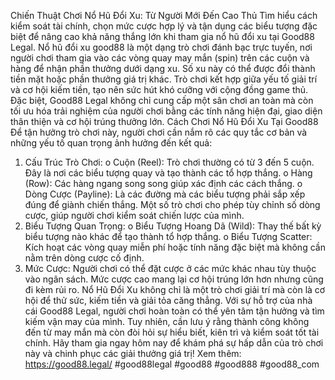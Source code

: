 Chiến Thuật Chơi Nổ Hũ Đổi Xu: Từ Người Mới Đến Cao Thủ
Tìm hiểu cách kiểm soát tài chính, chọn mức cược hợp lý và tận dụng các biểu tượng đặc biệt để nâng cao khả năng thắng lớn khi tham gia nổ hũ đổi xu tại Good88 Legal.
Nổ hũ đổi xu good88 là một dạng trò chơi đánh bạc trực tuyến, nơi người chơi tham gia vào các vòng quay may mắn (spin) trên các cuộn và hàng để nhận phần thưởng dưới dạng xu. Số xu này có thể được đổi thành tiền mặt hoặc phần thưởng giá trị khác. Trò chơi kết hợp giữa yếu tố giải trí và cơ hội kiếm tiền, tạo nên sức hút khó cưỡng với cộng đồng game thủ.
Đặc biệt, Good88 Legal không chỉ cung cấp một sân chơi an toàn mà còn tối ưu hóa trải nghiệm của người chơi bằng các tính năng hiện đại, giao diện thân thiện và cơ hội trúng thưởng lớn.
Cách Chơi Nổ Hũ Đổi Xu Tại Good88
Để tận hưởng trò chơi này, người chơi cần nắm rõ các quy tắc cơ bản và những yếu tố quan trọng ảnh hưởng đến kết quả:
1.	Cấu Trúc Trò Chơi:
o	Cuộn (Reel): Trò chơi thường có từ 3 đến 5 cuộn. Đây là nơi các biểu tượng quay và tạo thành các tổ hợp thắng.
o	Hàng (Row): Các hàng ngang song song giúp xác định các cách thắng.
o	Dòng Cược (Payline): Là các đường mà các biểu tượng phải sắp xếp đúng để giành chiến thắng. Một số trò chơi cho phép tùy chỉnh số dòng cược, giúp người chơi kiểm soát chiến lược của mình.
2.	Biểu Tượng Quan Trọng:
o	Biểu Tượng Hoang Dã (Wild): Thay thế bất kỳ biểu tượng nào khác để tạo thành tổ hợp thắng.
o	Biểu Tượng Scatter: Kích hoạt các vòng quay miễn phí hoặc tính năng đặc biệt mà không cần nằm trên dòng cược cố định.
3.	Mức Cược: Người chơi có thể đặt cược ở các mức khác nhau tùy thuộc vào ngân sách. Mức cược cao mang lại cơ hội trúng lớn hơn nhưng cũng đi kèm rủi ro.
Nổ Hũ Đổi Xu không chỉ là một trò chơi giải trí mà còn là cơ hội để thử sức, kiếm tiền và giải tỏa căng thẳng. Với sự hỗ trợ của nhà cái Good88 Legal, người chơi hoàn toàn có thể yên tâm tận hưởng và tìm kiếm vận may của mình. Tuy nhiên, cần lưu ý rằng thành công không đến từ may mắn mà còn đòi hỏi sự hiểu biết, kiên trì và kiểm soát tốt tài chính.
Hãy tham gia ngay hôm nay để khám phá sự hấp dẫn của trò chơi này và chinh phục các giải thưởng giá trị!
Xem thêm: https://good88.legal/
#good88legal #good88 #good888 #good88_com

